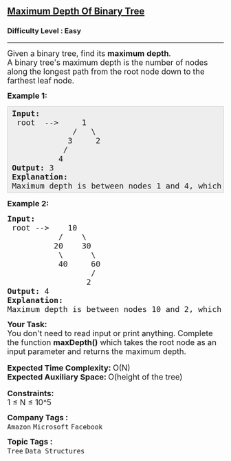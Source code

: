 <h2><a href="https://practice.geeksforgeeks.org/problems/maximum-depth-of-binary-tree/1?page=1&difficulty[]=0&category[]=Tree&category[]=Binary%20Search%20Tree&sortBy=accuracy">Maximum Depth Of Binary Tree</a></h2><h3>Difficulty Level : Easy</h3><hr><div class="problems_problem_content__Xm_eO"><p><span style="font-size: 18px;">Given a binary tree, find its <strong>maximum</strong>&nbsp;<strong>depth</strong>.<br>A binary tree's maximum depth is the number of nodes along the longest path from the root node down to the farthest leaf node.</span></p>
<p><span style="font-size: 18px;"><strong>Example 1:</strong></span></p>
<pre style="background: #eeeeee; border: 1px solid #cccccc; padding: 5px 10px; --darkreader-inline-bgimage: initial; --darkreader-inline-bgcolor: #222426; --darkreader-inline-border-top: #3e4446; --darkreader-inline-border-right: #3e4446; --darkreader-inline-border-bottom: #3e4446; --darkreader-inline-border-left: #3e4446;"><span style="font-size: 18px;"><strong>Input:</strong><br>&nbsp;root&nbsp; --&gt;&nbsp; &nbsp; &nbsp;1<br>  &nbsp; &nbsp;  &nbsp; &nbsp; &nbsp; /&nbsp;&nbsp; \<br>  &nbsp; &nbsp; &nbsp; &nbsp;   3&nbsp; &nbsp;  2<br>  &nbsp; &nbsp; &nbsp; &nbsp;  /<br>  &nbsp; &nbsp; &nbsp; &nbsp; 4 &nbsp;&nbsp;&nbsp;&nbsp;&nbsp;&nbsp;&nbsp;&nbsp;&nbsp; </span><br><strong><span style="font-size: 18px;">Output:</span></strong><span style="font-size: 18px;"> 3<br><strong>Explanation:</strong><br>Maximum depth is between nodes 1 and 4, which is 3.</span></pre>
<p><span style="font-size: 18px;"><strong>Example 2:</strong></span></p>
<pre><span style="font-size: 18px;"><strong>Input:</strong>
 root --&gt;    10
           /    \
          20    30
           \      \  
           40     60
                  /
                 2 </span>
<strong><span style="font-size: 18px;">Output: </span></strong><span style="font-size: 18px;">4
<strong>Explanation:</strong>
Maximum depth is between nodes 10 and 2, which is 4
</span></pre>
<p><span style="font-size: 18px;"><strong>Your Task: &nbsp;</strong><br>You don't need to read input or print anything. Complete the function <strong>maxDepth()</strong> which takes the root node as an input parameter and returns the maximum depth.</span><br>&nbsp;<br><span style="font-size: 18px;"><strong>Expected Time Complexity: </strong>O(N)<br><strong>Expected Auxiliary Space: </strong>O(height of the tree)</span><br>&nbsp;<br><span style="font-size: 18px;"><strong>Constraints:</strong><br>1 ≤ N ≤ 10^5</span></p></div><p><span style=font-size:18px><strong>Company Tags : </strong><br><code>Amazon</code>&nbsp;<code>Microsoft</code>&nbsp;<code>Facebook</code>&nbsp;<br><p><span style=font-size:18px><strong>Topic Tags : </strong><br><code>Tree</code>&nbsp;<code>Data Structures</code>&nbsp;